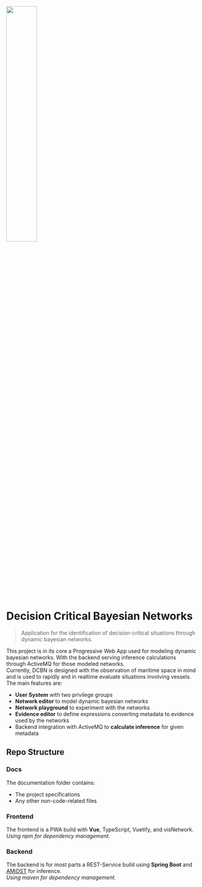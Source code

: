 <img src="https://raw.githubusercontent.com/DevLeoko/Decision-Critical-Bayesian-Networks/master/frontend/src/assets/LogoDark.svg?sanitize=true" width="40%"/>

# Decision Critical Bayesian Networks

> Application for the identification of decision-critical situations through dynamic bayesian networks.

This project is in its core a Progressive Web App used for modeling dynamic bayesian networks.
With the backend serving inference calculations through ActiveMQ for those modeled networks.\
Currently, DCBN is designed with the observation of maritime space in mind and is used to rapidly and in realtime evaluate situations involving vessels.
The main features are:

- **User System** with two privilege groups
- **Network editor** to model dynamic bayesian networks
- **Network playground** to experiment with the networks
- **Evidence editor** to define expressions converting metadata to evidence used by the networks
- Backend integration with ActiveMQ to **calculate inference** for given metadata

## Repo Structure

### Docs

The documentation folder contains:

- The project specifications
- Any other non-code-related files

### Frontend

The frontend is a PWA build with **Vue**, TypeScript, Vuetify, and visNetwork.\
_Using npm for dependency management._

### Backend

The backend is for most parts a REST-Service build using **Spring Boot** and [AMiDST](http://www.amidsttoolbox.com/) for inference.\
_Using maven for dependency management._
